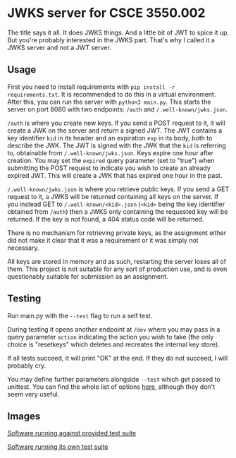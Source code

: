 # JWKS server for CSCE 3550.002

The title says it all. It does JWKS things. And a little bit of JWT to spice it up. But you're probably interested in the JWKS part. That's why I called it a JWKS server and not a JWT server.

## Usage
First you need to install requirements with `pip install -r requirements.txt`. It is recommended to do this in a virtual environment. After this, you can run the server with `python3 main.py`. This starts the server on port 8080 with two endpoints: `/auth` and `/.well-known/jwks.json`.

`/auth` is where you create new keys. If you send a POST request to it, it will create a JWK on the server and return a signed JWT. The JWT contains a key identifier `kid` in its header and an expiration `exp` in its body, both to describe the JWK. The JWT is signed with the JWK that the `kid` is referring to, obtainable from `/.well-known/jwks.json`. Keys expire one hour after creation. You may set the `expired` query parameter (set to "true") when submitting the POST request to indicate you wish to create an already expired JWT. This will create a JWK that has expired one hour in the past.

`/.well-known/jwks.json` is where you retrieve public keys. If you send a GET request to it, a JWKS will be returned containing all keys on the server. If you instead GET to `/.well-known/<kid>.json` (`<kid>` being the key identifier obtained from `/auth`) then a JWKS only containing the requested key will be returned. If the key is not found, a 404 status code will be returned.

There is no mechanism for retrieving private keys, as the assignment either did not make it clear that it was a requirement or it was simply not necessary.

All keys are stored in memory and as such, restarting the server loses all of them. This project is not suitable for any sort of production use, and is even questionably suitable for submission as an assignment.

## Testing
Run main.py with the `--test` flag to run a self test.

During testing it opens another endpoint at `/dev` where you may pass in a query parameter `action` indicating the action you wish to take (the only choice is "resetkeys" which deletes and recreates the internal key store).

If all tests succeed, it will print "OK" at the end. If they do not succeed, I will probably cry.

You may define further parameters alongside `--test` which get passed to unittest. You can find the whole list of options [here](https://docs.python.org/3/library/unittest.html#command-line-options), although they don't seem very useful.

## Images
[Software running against provided test suite](images/provided_test_suite.png "Running against the provided test suite")

[Software running its own test suite](images/own_test_suite.png "Running its built in test suite")